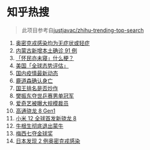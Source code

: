 # 知乎热搜

> 此项目参考自[justjavac/zhihu-trending-top-search](https://github.com/justjavac/zhihu-trending-top-search/blob/main/utils.ts)

<!-- BEGIN -->
  <!-- 最后更新时间:Wed Dec 01 2021 15:11:51 GMT+0000 (Coordinated Universal Time) -->
  1. [奥密克戎感染均为无症状或轻症](https://www.zhihu.com/search?q=奥密克戎)
1. [内蒙古新增本土确诊 91 例](https://www.zhihu.com/search?q=内蒙古疫情)
1. [「怀民亦未寝」什么梗？](https://www.zhihu.com/search?q=怀民亦未寝)
1. [美国「全球态势评估」](https://www.zhihu.com/search?q=全球态势评估)
1. [国内疫情最新动态](https://www.zhihu.com/search?q=疫情)
1. [鹿道森确认身亡](https://www.zhihu.com/search?q=鹿道森)
1. [国王排名是否炒作](https://www.zhihu.com/search?q=国王排名)
1. [樊振东夺世乒赛男单冠军](https://www.zhihu.com/search?q=樊振东)
1. [爱奇艺被曝大规模裁员](https://www.zhihu.com/search?q=爱奇艺)
1. [高通骁龙 8 Gen1](https://www.zhihu.com/search?q=骁龙8gen1)
1. [小米 12 全球首发新骁龙 8](https://www.zhihu.com/search?q=小米12)
1. [牛根生彻底退出蒙牛](https://www.zhihu.com/search?q=牛根生)
1. [梅西七夺金球奖](https://www.zhihu.com/search?q=梅西)
1. [日本发现 2 例奥密克戎感染](https://www.zhihu.com/search?q=日本奥密克戎)
  <!-- END -->